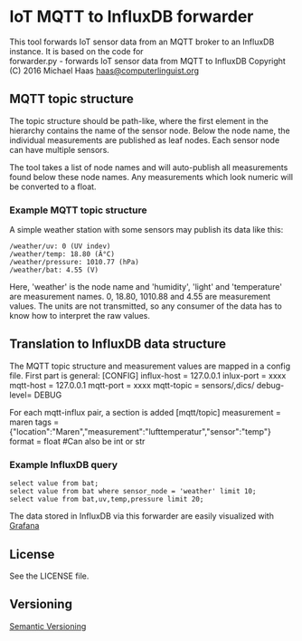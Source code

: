 # IoT MQTT to InfluxDB forwarder #

This tool forwards IoT sensor data from an MQTT broker to an InfluxDB instance. It is based on the code for  
forwarder.py - forwards IoT sensor data from MQTT to InfluxDB Copyright (C) 2016 Michael Haas <haas@computerlinguist.org>

## MQTT topic structure ##

The topic structure should be path-like, where the first element in the hierarchy contains
the name of the sensor node. Below the node name, the individual measurements are published
as leaf nodes. Each sensor node can have multiple sensors.

The tool takes a list of node names and will auto-publish all measurements found
below these node names. Any measurements which look numeric will be converted to
a float.

### Example MQTT topic structure ###

A simple weather station with some sensors may publish its data like this:

    /weather/uv: 0 (UV indev)
    /weather/temp: 18.80 (Â°C)
    /weather/pressure: 1010.77 (hPa)
    /weather/bat: 4.55 (V)

Here, 'weather' is the node name and 'humidity', 'light' and 'temperature' are
measurement names. 0, 18.80, 1010.88 and 4.55 are measurement values. The units
are not transmitted, so any consumer of the data has to know how to interpret
the raw values.

## Translation to InfluxDB data structure ##

The MQTT topic structure and measurement values are mapped in a config file.
First part is general:
[CONFIG]
influx-host = 127.0.0.1
inlux-port = xxxx
mqtt-host = 127.0.0.1
mqtt-port = xxxx
mqtt-topic = sensors/,dics/ 
debug-level= DEBUG

For each mqtt-influx pair, a section is added 
[mqtt/topic]
measurement = maren
tags = {"location":"Maren","measurement":"lufttemperatur","sensor":"temp"}
format = float #Can also be int or str

### Example InfluxDB query ###

    select value from bat;
    select value from bat where sensor_node = 'weather' limit 10;
    select value from bat,uv,temp,pressure limit 20; 

The data stored in InfluxDB via this forwarder are easily visualized with [Grafana](http://grafana.org/)

## License ##

See the LICENSE file.

## Versioning ##

[Semantic Versioning](http://www.semver.org)
